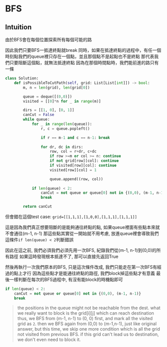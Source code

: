 # BFS

## Intuition

由於BFS會在每個位置探索所有每個可能的路

因此我們只要BFS一抵達終點就break
同時，如果在抵達終點的過程中，有任一個時刻點我們的queue裡只存在一個點，並且那個點不是起點也不是終點
那代表我們只要阻斷這個點，就無法抵達終點
因為在那個時間點時，我們能前進的路只有一條

```py
class Solution:
    def isPossibleToCutPath(self, grid: List[List[int]]) -> bool:
        m, n = len(grid), len(grid[0])

        queue = deque([(0,0)])
        visited = [[0]*n for _ in range(m)]

        dirs = [[1, 0], [0, 1]]
        canCut = False
        while queue:
            for _ in range(len(queue)):
                r, c = queue.popleft()

                if r == m-1 and c == n-1: break
                
                for dr, dc in dirs:
                    row, col = r+dr, c+dc
                    if row >=m or col >= n: continue
                    if not grid[row][col]: continue
                    if visited[row][col]: continue
                    visited[row][col] = 1

                    queue.append((row, col))
            
            if len(queue) < 2:
                canCut = not queue or queue[0] not in {(0,0), (m-1, n-1)}
                break

        return canCut
```

但會錯在這個test case: `grid=[[1,1,1],[1,0,0],[1,1,1],[1,1,1]]`

這是因為我們真正想要阻斷的是能夠通往終點的點, 如果queue裡面有些點本來就不會通往(m-1, n-1)
那這些點其實從一開始就不用考慮, 放進queue裡會導致我們這條件`if len(queue) < 2`判斷錯誤

因此在這之前, 我們必須我們必須先用一次BFS, 紀錄我們從(m-1, n-1)到(0,0)的所有路徑
如果這時發現根本抵達不了, 那可以直接先返回True

然後再執行一次我們原本的BFS, 只是這次條件改成, 我們只能走在第一次BFS有經過的點上才行
因為這些點才是能通往終點的路徑, 我們block掉這些點才有意義
最後一樣判斷在每次的BFS過程中, 有沒有能block的時機點即可
```py
if len(queue) < 2:
    canCut = not queue or queue[0] not in {(0,0), (m-1, n-1)}
    break
```

> the positions in the queue might not be reachable from the dest.
> what we really want to block is the grid[i][j] which can reach destination
> thus, we BFS from (m-1, n-1) to (0, 0) first, and mark all the visited grid as `2`.
> then we BFS again from (0,0) to (m-1,n-1), just like original answer, but this time, we skip one more condition which is all the grid not visited from previous BFS.
> if this grid can't lead us to destination, we don't even need to block it.